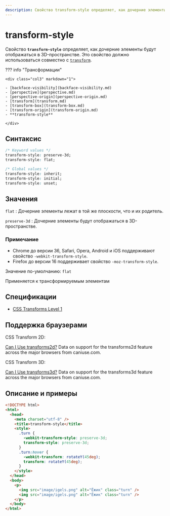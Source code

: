 ```yaml
---
description: Свойство transform-style определяет, как дочерние элементы будут отображаться в 3D-пространстве
---
```


# transform-style

Свойство **`transform-style`** определяет, как дочерние элементы будут отображаться в 3D-пространстве. Это свойство должно использоваться совместно с [`transform`](transform.md).

??? info "Трансформации"

    <div class="col3" markdown="1">

    - [backface-visibility](backface-visibility.md)
    - [perspective](perspective.md)
    - [perspective-origin](perspective-origin.md)
    - [transform](transform.md)
    - [transform-box](transform-box.md)
    - [transform-origin](transform-origin.md)
    - **transform-style**

    </div>

## Синтаксис

```css
/* Keyword values */
transform-style: preserve-3d;
transform-style: flat;

/* Global values */
transform-style: inherit;
transform-style: initial;
transform-style: unset;
```

## Значения

`flat`
: Дочерние элементы лежат в той же плоскости, что и их родитель.

`preserve-3d`
: Дочерние элементы будут отображаться в 3D-пространстве.

### Примечание

- Chrome до версии 36, Safari, Opera, Android и iOS поддерживают свойство `-webkit-transform-style`.
- Firefox до версии 16 поддерживает свойство `-moz-transform-style`.

Значение по-умолчанию: `flat`

Применяется к трансформируемым элементам

## Спецификации

- [CSS Transforms Level 1](http://dev.w3.org/csswg/css-transforms/#transform-style)

## Поддержка браузерами

CSS Transform 2D:

<p class="ciu_embed" data-feature="transforms2d" data-periods="future_1,current,past_1,past_2">
  <a href="http://caniuse.com/#feat=transforms2d">Can I Use transforms2d?</a> Data on support for the transforms2d feature across the major browsers from caniuse.com.
</p>

CSS Transform 3D:

<p class="ciu_embed" data-feature="transforms3d" data-periods="future_1,current,past_1,past_2">
  <a href="http://caniuse.com/#feat=transforms3d">Can I Use transforms3d?</a> Data on support for the transforms3d feature across the major browsers from caniuse.com.
</p>

## Описание и примеры

```html
<!DOCTYPE html>
<html>
  <head>
    <meta charset="utf-8" />
    <title>transform-style</title>
    <style>
      .turn {
        -webkit-transform-style: preserve-3d;
        transform-style: preserve-3d;
      }
      .turn:hover {
        -webkit-transform: rotateY(45deg);
        transform: rotateY(45deg);
      }
    </style>
  </head>
  <body>
    <p>
      <img src="image/igels.png" alt="Ёжик" class="turn" />
      <img src="image/igels.png" alt="Ёжик" class="turn" />
    </p>
  </body>
</html>
```
